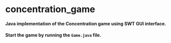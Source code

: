 # concentration_game
#### Java implementation of the Concentration game using SWT GUI interface.
#### Start the game by running the `Game.java` file.
